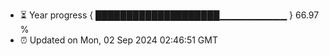 - ⏳ Year progress { ████████████████████▁▁▁▁▁▁▁▁▁▁ } 66.97 %
- ⏰ Updated on Mon, 02 Sep 2024 02:46:51 GMT

